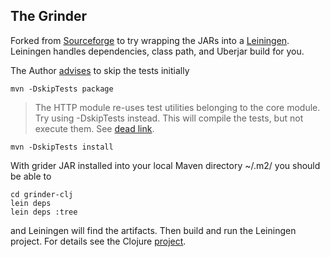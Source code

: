 ## The Grinder

Forked from [Sourceforge](https://sourceforge.net/p/grinder/) to try
wrapping the JARs into a
[Leiningen](https://github.com/technomancy/leiningen).  Leiningen
handles dependencies, class path, and Uberjar build for you.

The Author
[advises](https://sourceforge.net/p/grinder/mailman/message/31038768/)
to skip the tests initially

    mvn -DskipTests package

> The HTTP module re-uses test utilities belonging to the core
> module. Try using -DskipTests instead.  This will compile the tests,
> but not execute them.  See [dead
> link](http://maven.apache.org/surefire/maven-surefire-plugin/examples/skipping-test.html).

    mvn -DskipTests install

With grider JAR installed into your local Maven directory ~/.m2/ you
should be able to

    cd grinder-clj
    lein deps
    lein deps :tree

and Leiningen will find the artifacts.  Then build and run the
Leiningen project.  For details see the Clojure
[project](./grinder-clj).
